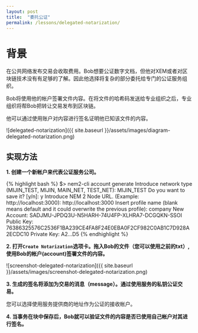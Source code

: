 ```yaml
---
layout: post
title:  "委托公证"
permalink: /lessons/delegated-notarization/
---
```


# 背景

在公共网络发布交易会收取费用。Bob想要公证数字文档，但他对XEM或者对区块链技术没有有足够的了解。因此他选择将复杂的部分委托给专门的公证服务组织。

Bob将使用他的帐户签署文件内容。在将文件的哈希码发送给专业组织之后，专业组织将帮Bob把转让交易发布到区块链。

他可以通过使用账户对内容进行签名证明他已知该文件的内容。

![delegated-notarization]({{ site.baseurl }}/assets/images/diagram-delegated-notarization.png)

## 实现方法

<strong class='tit'>1\. 创建一个新帐户来代表公证服务公司。</strong>

{% highlight bash %}
$> nem2-cli account generate
Introduce network type (MIJIN_TEST, MIJIN, MAIN_NET, TEST_NET): MIJIN_TEST
Do you want to save it? [y/n]: y
Introduce NEM 2 Node URL. (Example: http://localhost:3000): http://localhost:3000
Insert profile name (blank means default and it could overwrite the previous profile): company
New Account:    SADJMU-JPDQ3U-N5HARH-74U4FP-XLHRA7-DCGQKN-SSOI
Public Key:     76386325576C2536F1BA239CE4FA8F24E0EBA0F2CF982C0AB1C7D928A2ECDC10
Private Key:    A2...D5
{% endhighlight %}

<strong class='tit'>2\. 打开``Create Notarization``选项卡。拖入Bob的文件（您可以使用之前的txt）,使用Bob的帐户(account)签署文件的内容。</strong>

![screenshot-delegated-notarization]({{ site.baseurl }}/assets/images/screenshot-delegated-notarization.png)

<strong class='tit'>3\. 生成的签名将添加为交易的消息（message）。通过使用服务的私钥公证交易。</strong>

您可以选择使用服务提供商的地址作为公证的接收帐户。


<strong class='tit'>4\. 当事务在块中保存后，Bob就可以验证文件的内容是否已使用自己帐户对其进行签名。</strong>
